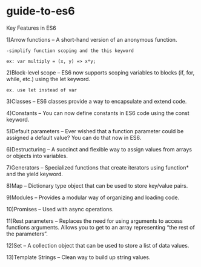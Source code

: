 # guide-to-es6

Key Features in ES6


1)Arrow functions – A short-hand version of an anonymous function.
   
    -simplify function scoping and the this keyword

    ex: var multiply = (x, y) => x*y;

2)Block-level scope – ES6 now supports scoping variables to blocks (if, for, while, etc.) using the let keyword.

    ex. use let instead of var 

3)Classes – ES6 classes provide a way to encapsulate and extend code.

4)Constants – You can now define constants in ES6 code using the const keyword.

5)Default parameters – Ever wished that a function parameter could be assigned a default value? You can do that now in ES6.

6)Destructuring – A succinct and flexible way to assign values from arrays or objects into variables.

7)Generators – Specialized functions that create iterators using function* and the yield keyword.

8)Map – Dictionary type object that can be used to store key/value pairs.

9)Modules – Provides a modular way of organizing and loading code.

10)Promises – Used with async operations.

11)Rest parameters – Replaces the need for using arguments to access functions arguments. Allows you to get to an array representing “the rest of the parameters”.

12)Set – A collection object that can be used to store a list of data values.

13)Template Strings – Clean way to build up string values.
